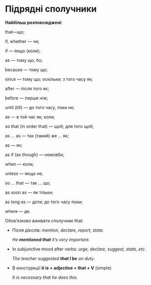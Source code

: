 # Пiдряднi сполучники

<p><b>Найбільш розповсюджені</b>:</p>

<p>that—що;</p>
<p>if, whether — чи;</p>
<p>if — якщо (коли);</p>
<p>as — тому що, бо;</p>
<p>because — тому що;</p>
<p>since — тому що; оскільки; з того часу як;</p>
<p>after — після того як;</p>
<p>before — перше ніж;</p>
<p>until (till) — до того часу, поки не;</p>
<p>as — в той час як; коли;</p>
<p>so that (in order that) — щоб; для того щоб;</p>
<p>as ... as — так (такий) же ... як;</p>
<p>as — як;</p>
<p>as if (as though) — немовби;</p>
<p>when — коли;</p>
<p>unless — якщо не;</p>
<p>so ... that — так ... що;</p>
<p>as soon as — як тільки;</p>
<p>as long as — доти; до того часу поки;</p>
<p>where — де.</p>

<p><span class="p1">Обов’язково вживати сполучник that:</span></p>

<ul>
<li>Після дієслів: <i>mention, declare, report, state</i>.</li>
<p><i>He <b>mentioned that</b> it’s very important</i>.</p>
<li>In subjunctive mood after verbs: <i>urge, declare, suggest, state, etc</i>.</li>
<p><i>The teacher suggested <b>that I be</b> on duty</i>.</p>
<li>В констуркції <b>it is + adjective + that + V</b> (simple)</li>
<p><i>It is necessary that he does this</i>.</p>
</ul>
